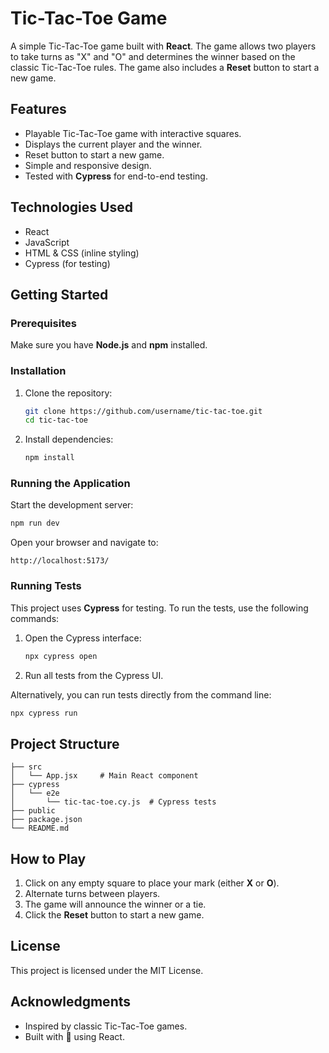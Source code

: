 # Tic-Tac-Toe Game

A simple Tic-Tac-Toe game built with **React**. The game allows two players to take turns as "X" and "O" and determines the winner based on the classic Tic-Tac-Toe rules. The game also includes a **Reset** button to start a new game.

## Features

- Playable Tic-Tac-Toe game with interactive squares.
- Displays the current player and the winner.
- Reset button to start a new game.
- Simple and responsive design.
- Tested with **Cypress** for end-to-end testing.

## Technologies Used

- React
- JavaScript
- HTML & CSS (inline styling)
- Cypress (for testing)

## Getting Started

### Prerequisites

Make sure you have **Node.js** and **npm** installed.

### Installation

1. Clone the repository:

   ``` bash
   git clone https://github.com/username/tic-tac-toe.git
   cd tic-tac-toe
   ```

2. Install dependencies:

   ``` bash
   npm install
   ```

### Running the Application

Start the development server:

``` bash
npm run dev
```

Open your browser and navigate to:

```
http://localhost:5173/
```


### Running Tests

This project uses **Cypress** for testing. To run the tests, use the following commands:

1. Open the Cypress interface:
   ``` bash
   npx cypress open
   ```

2. Run all tests from the Cypress UI.

Alternatively, you can run tests directly from the command line:

``` bash
npx cypress run
```

## Project Structure

```
├── src
│   └── App.jsx     # Main React component
├── cypress
│   └── e2e
│       └── tic-tac-toe.cy.js  # Cypress tests
├── public
├── package.json
└── README.md
```

## How to Play

1. Click on any empty square to place your mark (either **X** or **O**).
2. Alternate turns between players.
3. The game will announce the winner or a tie.
4. Click the **Reset** button to start a new game.

## License

This project is licensed under the MIT License.

## Acknowledgments

- Inspired by classic Tic-Tac-Toe games.
- Built with 💙 using React.

